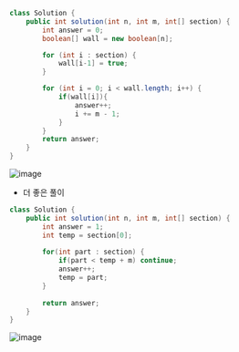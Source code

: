 ```java
class Solution {
    public int solution(int n, int m, int[] section) {
        int answer = 0;
        boolean[] wall = new boolean[n];

        for (int i : section) {
            wall[i-1] = true;
        }

        for (int i = 0; i < wall.length; i++) {
            if(wall[i]){
                answer++;
                i += m - 1;
            }
        }
        return answer;
    }
}
```
![image](https://github.com/alswo1212/CNF_codingTest_sturdy/assets/92290312/8908000b-2dab-4563-bf02-bf2b607b8a6e)

- 더 좋은 풀이
```java
class Solution {
    public int solution(int n, int m, int[] section) {
        int answer = 1;
        int temp = section[0];
        
        for(int part : section) {
            if(part < temp + m) continue;
            answer++;
            temp = part;
        }
        
        return answer;
    }
}
```
![image](https://user-images.githubusercontent.com/92290312/224218883-65a54a9a-1077-46b2-8149-f8a6fc286ede.png)
